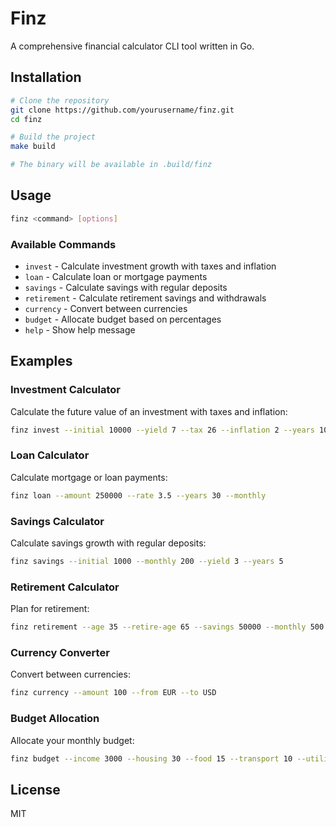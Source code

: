 # Finz

A comprehensive financial calculator CLI tool written in Go.

## Installation

```bash
# Clone the repository
git clone https://github.com/yourusername/finz.git
cd finz

# Build the project
make build

# The binary will be available in .build/finz
```

## Usage

```bash
finz <command> [options]
```

### Available Commands

- `invest` - Calculate investment growth with taxes and inflation
- `loan` - Calculate loan or mortgage payments
- `savings` - Calculate savings with regular deposits
- `retirement` - Calculate retirement savings and withdrawals
- `currency` - Convert between currencies
- `budget` - Allocate budget based on percentages
- `help` - Show help message

## Examples

### Investment Calculator

Calculate the future value of an investment with taxes and inflation:

```bash
finz invest --initial 10000 --yield 7 --tax 26 --inflation 2 --years 10
```

### Loan Calculator

Calculate mortgage or loan payments:

```bash
finz loan --amount 250000 --rate 3.5 --years 30 --monthly
```

### Savings Calculator

Calculate savings growth with regular deposits:

```bash
finz savings --initial 1000 --monthly 200 --yield 3 --years 5
```

### Retirement Calculator

Plan for retirement:

```bash
finz retirement --age 35 --retire-age 65 --savings 50000 --monthly 500 --yield 7 --inflation 2
```

### Currency Converter

Convert between currencies:

```bash
finz currency --amount 100 --from EUR --to USD
```

### Budget Allocation

Allocate your monthly budget:

```bash
finz budget --income 3000 --housing 30 --food 15 --transport 10 --utilities 5 --healthcare 5 --debt 10 --savings 15 --discretionary 10
```

## License

MIT
